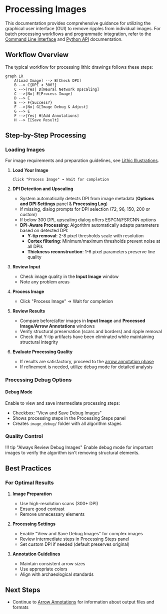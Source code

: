 # Processing Images

This documentation provides comprehensive guidance for utilizing the graphical user interface (GUI) to remove ripples from individual images. For batch processing workflows and programmatic integration, refer to the [Command Line Interface](../api-reference/cli-reference.md) and [Python API](../api-reference/python-api.md) documentation.

## Workflow Overview

The typical workflow for processing lithic drawings follows these steps:

```mermaid
graph LR
    A[Load Image] --> B[Check DPI]
    B --> C{DPI < 300?}
    C -->|Yes| D[Neural Network Upscaling]
    C -->|No| E[Process Image]
    D --> E
    E --> F{Success?}
    F -->|No| G[Image Debug & Adjust]
    G --> E
    F -->|Yes| H[Add Annotations]
    H --> I[Save Result]
```
## Step-by-Step Processing

### Loading Images

For image requirements and preparation guidelines, see [Lithic Illustrations](images.md).

1. **Load Your Image**
   ```
   Click "Process Image" → Wait for completion
   ```

2. **DPI Detection and Upscaling**
    - System automatically detects DPI from image metadata (**Options and DPI Settings** panel & **Processing Log**)
    - If missing, dialog prompts for DPI selection (72, 96, 150, 200 or custom)
    - If below 300 DPI, upscaling dialog offers ESPCN/FSRCNN options
    - **DPI-Aware Processing**: Algorithm automatically adapts parameters based on detected DPI:
      - **Y-tip removal**: 2-8 pixel thresholds scale with resolution
      - **Cortex filtering**: Minimum/maximum thresholds prevent noise at all DPIs
      - **Thickness reconstruction**: 1-6 pixel parameters preserve line quality

3. **Review Input**
    - Check image quality in the **Input Image** window
    - Note any problem areas

4. **Process Image**
    - Click "Process Image" → Wait for completion

5. **Review Results**
    - Compare before/after images in **Input Image** and **Processed Image/Arrow Annotations** windows
    - Verify structural preservation (scars and borders) and ripple removal
    - Check that Y-tip artifacts have been eliminated while maintaining structural integrity

6. **Evaluate Processing Quality**
    - If results are satisfactory, proceed to the [arrow annotation phase](arrows.md)
    - If refinement is needed, utilize debug mode for detailed analysis

### Processing Debug Options

#### Debug Mode
Enable to view and save intermediate processing steps:
- Checkbox: "View and Save Debug Images"
- Shows processing steps in the Processing Steps panel
- Creates `image_debug/` folder with all algorithm stages

### Quality Control

!!! tip "Always Review Debug Images"
    Enable debug mode for important images to verify the algorithm isn't removing structural elements.


## Best Practices

### For Optimal Results

1. **Image Preparation**
   - Use high-resolution scans (300+ DPI)
   - Ensure good contrast
   - Remove unnecessary elements

2. **Processing Settings**
   - Enable "View and Save Debug Images" for complex images
   - Review intermediate steps in Processing Steps panel
   - Set custom DPI if needed (default preserves original)

3. **Annotation Guidelines**
   - Maintain consistent arrow sizes
   - Use appropriate colors
   - Align with archaeological standards


## Next Steps

- Continue to [Arrow Annotations](arrows.md) for information about output files and formats